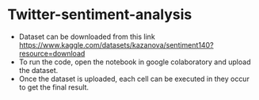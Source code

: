 # Twitter-sentiment-analysis
- Dataset can be downloaded from this link https://www.kaggle.com/datasets/kazanova/sentiment140?resource=download
- To run the code, open the notebook in google colaboratory and upload the dataset.
- Once the dataset is uploaded, each cell can be executed in they occur to get the final result.
